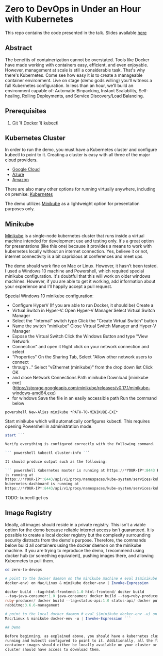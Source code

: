 # Zero to DevOps in Under an Hour with Kubernetes 

This repo contains the code presented in the talk. Slides available
[here](http://slides.com/dalealleshouse/kube)

## Abstract

The benefits of containerization cannot be overstated. Tools like Docker have
made working with containers easy, efficient, and even enjoyable. However,
management at scale is still a considerable task. That's why there's
Kubernetes.  Come see how easy it is to create a manageable container
environment. Live on stage (demo gods willing) you'll witness a full Kubernetes
configuration. In less than an hour, we'll build an environment capable of:
Automatic Binpacking, Instant Scalability, Self-healing, Rolling Deployments,
and Service Discovery/Load Balancing.

## Prerequisites

1) [Git](https://git-scm.com/book/en/v2/Getting-Started-Installing-Git) 1)
[Docker](https://www.docker.com/community-edition) 1)
[kubectl](https://kubernetes.io/docs/tasks/kubectl/install/)

## Kubernetes Cluster

In order to run the demo, you must have a Kubernetes cluster and configure
kubectl to point to it. Creating a cluster is easy with all three of the major
cloud providers.

- [Google Cloud](https://cloud.google.com/container-engine/docs/quickstart)
- [Azure](https://docs.microsoft.com/en-us/azure/container-service/container-service-kubernetes-walkthrough)
- [Amazon](https://kubernetes.io/docs/getting-started-guides/aws/)

There are also many other options for running virtually anywhere, including on
premise: [Kubernetes](https://kubernetes.io/docs/getting-started-guides/)

The demo utilizes [Minikube](https://github.com/kubernetes/minikube) as a
lightweight option for presentation purposes only.

## Minikube

[Minikube](https://github.com/kubernetes/minikube) is a single-node kubernetes
cluster that runs inside a virtual machine intended for development use and
testing only. It's a great option for presentations (like this one) because it
provides a means to work with kubernetes locally without an internet
connection. Yes, believe it or not, internet connectivity is a bit capricious
at conferences and meet ups.

The demo should work fine on Mac or Linux. However, it hasn't been tested. I
used a Windows 10 machine and Powershell, which required  special minikube
configuration. It's doubtful that this will work on older windows machines.
However, if you are able to get it working, add information about your
experience and I'll happily accept a pull request.

Special Windows 10 minikube configuration:

- Configure HyperV (If you are able to run Docker, it should be) Create a
- Virtual Switch in Hyper-V: Open Hyper-V Manager Select Virtual Switch Manager
- Select the "Internal" switch type Click the "Create Virtual Switch" button
- Name the switch "minikube" Close Virtual Switch Manager and Hyper-V Manager
- Expose the Virtual Switch Click the Windows Button and type "View Network
- Connection" and open it Right click on your network connection and select
- "Properties" On the Sharing Tab, Select "Allow other network users to connect
- through .." Select "vEthernet (minikube)" from the drop down list Click OK
- and close Network Connections Path minikube Download [minikube
- exe](https://storage.googleapis.com/minikube/releases/v0.17.1/minikube-windows-amd64.exe)
- for windows Save the file in an easily accessible path Run the command below

``` powershell New-Alias minikube *PATH-TO-MINIKUBE-EXE* ```

Start minikube which will automatically configures kubectl. This requires
opening Powershell in administration mode.

``` powershell minikube --vm-driver=hyperv --hyperv-virtual-switch=minikube
start ```

Verify everything is configured correctly with the following command.

``` powershell kubectl cluster-info ```

It should produce output such as the following:

``` powershell Kubernetes master is running at https://*YOUR-IP*:8443 KubeDNS
is running at
https://*YOUR-IP*:8443/api/v1/proxy/namespaces/kube-system/services/kube-dns
kubernetes-dashboard is running at
https://*YOUR-IP*:8443/api/v1/proxy/namespaces/kube-system/services/kubernetes-dashboard
```

TODO: kubectl get cs

## Image Registry

Ideally, all images should reside in a private registry. This isn't a viable
option for the demo because reliable internet access isn't guaranteed. It is
possible to create a local docker registry but the complexity surrounding
security distracts from the demo's purpose. Therefore, the commands below build
all containers using the docker daemon on the minikube machine. If you are
trying to reproduce the demo, I recommend using docker hub (or something
equivalent), pushing images there, and allowing Kubernetes to pull them.

``` powershell git clone https://github.com/dalealleshouse/zero-to-devops.git
cd zero-to-devops

# point to the docker daemon on the minikube machine # eval $(minikube
docker-env) on Mac/Linux & minikube docker-env | Invoke-Expression

docker build --tag=html-frontend:1.0 html-frontend/ docker build
--tag=java-consumer:1.0 java-consumer/ docker build --tag=ruby-producer:1.0
ruby-producer/ docker build --tag=status-api:1.0 status-api/ docker pull
rabbitmq:3.6.6-management

# point to the local docker daemon # eval $(minikube docker-env -u) on
Mac/Linux & minikube docker-env -u | Invoke-Expression ```

## Demo

Before beginning, as explained above, you should have a kubernetes cluster
running and kubectl configured to point to it. Additionally, all the five
container images should either be locally available on your cluster or the
cluster should have access to download them.
